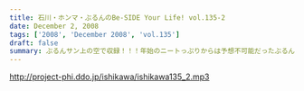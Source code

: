 ```yaml
---
title: 石川・ホンマ・ぶるんのBe-SIDE Your Life! vol.135-2
date: December 2, 2008
tags: ['2008', 'December 2008', 'vol.135']
draft: false
summary: ぶるんサン上の空で収録！！！年始のニートっぷりからは予想不可能だったぶるんサンが仕事に追われる姿が収録現場に！！そんなぶるんサンに迫りくる・・・とある「もの」は３本目で。NAMAE
---
```


http://project-phi.ddo.jp/ishikawa/ishikawa135_2.mp3